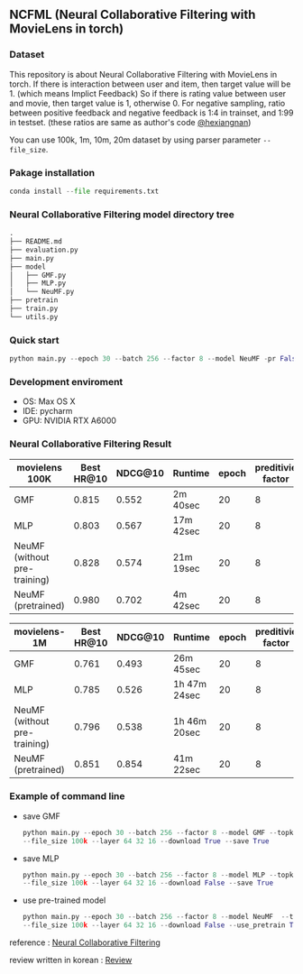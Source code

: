 ## NCFML (Neural Collaborative Filtering with MovieLens in torch)

### Dataset
This repository is about Neural Collaborative Filtering with MovieLens in torch.
If there is interaction between user and item, then target value will be 1. (which means Implict Feedback)
So if there is rating value between user and movie, then target value is 1, otherwise 0. 
For negative sampling, ratio between positive feedback and negative feedback is 1:4 in trainset, and 1:99 in testset. (these ratios are same as author's code [@hexiangnan](https://github.com/hexiangnan/neural_collaborative_filtering))

You can use 100k, 1m, 10m, 20m dataset by using parser parameter `--file_size`.

### Pakage installation

```python
conda install --file requirements.txt

```

### Neural Collaborative Filtering model directory tree

```python
.
├── README.md
├── evaluation.py
├── main.py
├── model
│   ├── GMF.py
│   ├── MLP.py
│   └── NeuMF.py
├── pretrain
├── train.py
└── utils.py
```

### Quick start
```python
python main.py --epoch 30 --batch 256 --factor 8 --model NeuMF -pr False --topk 10 --file_size 100k --layer 64 32 16 --download True --use_pretrain False

```

### Development enviroment

- OS: Max OS X
- IDE: pycharm
- GPU: NVIDIA RTX A6000


### Neural Collaborative Filtering Result

| movielens 100K | Best HR@10 | NDCG@10 | Runtime | epoch | preditivie factor | batch_size | layer for MLP |
| --- | --- | --- | --- | --- | --- | --- | --- |
| GMF | 0.815 | 0.552 | 2m 40sec | 20 | 8 | 256 | X |
| MLP | 0.803 | 0.567 | 17m 42sec | 20 | 8 | 256 | [64,32,16] |
| NeuMF (without pre-training) | 0.828 | 0.574 | 21m 19sec | 20 | 8 | 256 | [64,32,16] |
| NeuMF (pretrained) | 0.980 | 0.702 | 4m 42sec | 20 | 8 | 256 | X |


| movielens-1M | Best HR@10 | NDCG@10 | Runtime | epoch | preditivie factor | batch size | layer for MLP |
| --- | --- | --- | --- | --- | --- | --- | --- |
| GMF | 0.761 | 0.493 | 26m 45sec | 20 | 8 | 256 | X |
| MLP | 0.785 | 0.526 | 1h 47m 24sec | 20 | 8 | 256 | [64,32,16] |
| NeuMF (without pre-training) | 0.796 | 0.538 | 1h 46m 20sec | 20 | 8 | 256 | [64,32,16] |
| NeuMF (pretrained) | 0.851 | 0.854 | 41m 22sec | 20 | 8 | 256 | X |

### Example of command line

- save GMF
  ```python
  python main.py --epoch 30 --batch 256 --factor 8 --model GMF --topk 10
  --file_size 100k --layer 64 32 16 --download True --save True

  ```
- save MLP

  ```python
  python main.py --epoch 30 --batch 256 --factor 8 --model MLP --topk 10
  --file_size 100k --layer 64 32 16 --download False --save True

  ```
- use pre-trained model
  ```python
  python main.py --epoch 30 --batch 256 --factor 8 --model NeuMF  --topk 10
  --file_size 100k --layer 64 32 16 --download False --use_pretrain True
  ```



reference : [Neural Collaborative Filtering](https://arxiv.org/abs/1708.05031)

review written in korean : [Review](https://changhyeonnam.github.io/2021/12/28/Neural_Collaborative_Filtering.html)

